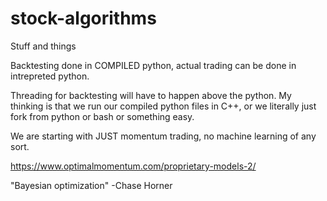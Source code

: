 # stock-algorithms
Stuff and things

Backtesting done in COMPILED python, actual trading can be done in intrepreted python.

Threading for backtesting will have to happen above the python. My thinking is that we run our compiled python files in C++, or we literally just fork from python or bash or something easy.

We are starting with JUST momentum trading, no machine learning of any sort.

https://www.optimalmomentum.com/proprietary-models-2/

"Bayesian optimization"
  -Chase Horner
